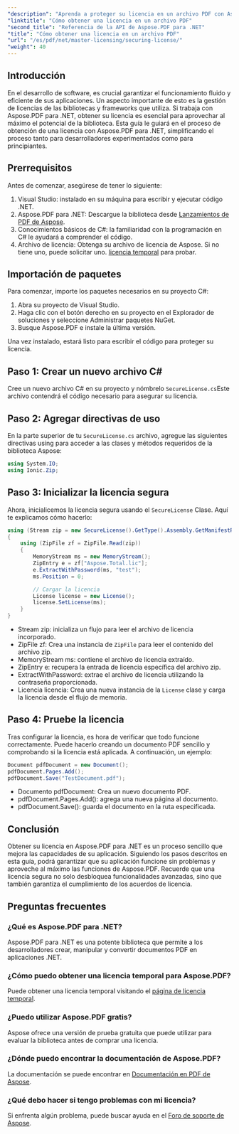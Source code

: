 ```yaml
---
"description": "Aprenda a proteger su licencia en un archivo PDF con Aspose.PDF para .NET con esta guía detallada paso a paso. Desbloquee funciones avanzadas y garantice el cumplimiento normativo."
"linktitle": "Cómo obtener una licencia en un archivo PDF"
"second_title": "Referencia de la API de Aspose.PDF para .NET"
"title": "Cómo obtener una licencia en un archivo PDF"
"url": "/es/pdf/net/master-licensing/securing-license/"
"weight": 40
---
```


## Introducción

En el desarrollo de software, es crucial garantizar el funcionamiento fluido y eficiente de sus aplicaciones. Un aspecto importante de esto es la gestión de licencias de las bibliotecas y frameworks que utiliza. Si trabaja con Aspose.PDF para .NET, obtener su licencia es esencial para aprovechar al máximo el potencial de la biblioteca. Esta guía le guiará en el proceso de obtención de una licencia con Aspose.PDF para .NET, simplificando el proceso tanto para desarrolladores experimentados como para principiantes.

## Prerrequisitos

Antes de comenzar, asegúrese de tener lo siguiente:

1. Visual Studio: instalado en su máquina para escribir y ejecutar código .NET.
2. Aspose.PDF para .NET: Descargue la biblioteca desde [Lanzamientos de PDF de Aspose](https://releases.aspose.com/pdf/net/).
3. Conocimientos básicos de C#: la familiaridad con la programación en C# le ayudará a comprender el código.
4. Archivo de licencia: Obtenga su archivo de licencia de Aspose. Si no tiene uno, puede solicitar uno. [licencia temporal](https://purchase.aspose.com/temporary-license/) para probar.

## Importación de paquetes

Para comenzar, importe los paquetes necesarios en su proyecto C#:

1. Abra su proyecto de Visual Studio.
2. Haga clic con el botón derecho en su proyecto en el Explorador de soluciones y seleccione Administrar paquetes NuGet.
3. Busque Aspose.PDF e instale la última versión.

Una vez instalado, estará listo para escribir el código para proteger su licencia.

## Paso 1: Crear un nuevo archivo C#

Cree un nuevo archivo C# en su proyecto y nómbrelo `SecureLicense.cs`Este archivo contendrá el código necesario para asegurar su licencia.

## Paso 2: Agregar directivas de uso

En la parte superior de tu `SecureLicense.cs` archivo, agregue las siguientes directivas using para acceder a las clases y métodos requeridos de la biblioteca Aspose:

```csharp
using System.IO;
using Ionic.Zip;
```

## Paso 3: Inicializar la licencia segura

Ahora, inicialicemos la licencia segura usando el `SecureLicense` Clase. Aquí te explicamos cómo hacerlo:

```csharp
using (Stream zip = new SecureLicense().GetType().Assembly.GetManifestResourceStream("Aspose.Total.lic.zip"))
{
    using (ZipFile zf = ZipFile.Read(zip))
    {
        MemoryStream ms = new MemoryStream();
        ZipEntry e = zf["Aspose.Total.lic"];
        e.ExtractWithPassword(ms, "test");
        ms.Position = 0;

        // Cargar la licencia
        License license = new License();
        license.SetLicense(ms);
    }
}
```

- Stream zip: inicializa un flujo para leer el archivo de licencia incorporado.
- ZipFile zf: Crea una instancia de `ZipFile` para leer el contenido del archivo zip.
- MemoryStream ms: contiene el archivo de licencia extraído.
- ZipEntry e: recupera la entrada de licencia específica del archivo zip.
- ExtractWithPassword: extrae el archivo de licencia utilizando la contraseña proporcionada.
- Licencia licencia: Crea una nueva instancia de la `License` clase y carga la licencia desde el flujo de memoria.

## Paso 4: Pruebe la licencia

Tras configurar la licencia, es hora de verificar que todo funcione correctamente. Puede hacerlo creando un documento PDF sencillo y comprobando si la licencia está aplicada. A continuación, un ejemplo:

```csharp
Document pdfDocument = new Document();
pdfDocument.Pages.Add();
pdfDocument.Save("TestDocument.pdf");
```

- Documento pdfDocument: Crea un nuevo documento PDF.
- pdfDocument.Pages.Add(): agrega una nueva página al documento.
- pdfDocument.Save(): guarda el documento en la ruta especificada.

## Conclusión

Obtener su licencia en Aspose.PDF para .NET es un proceso sencillo que mejora las capacidades de su aplicación. Siguiendo los pasos descritos en esta guía, podrá garantizar que su aplicación funcione sin problemas y aproveche al máximo las funciones de Aspose.PDF. Recuerde que una licencia segura no solo desbloquea funcionalidades avanzadas, sino que también garantiza el cumplimiento de los acuerdos de licencia.

## Preguntas frecuentes

### ¿Qué es Aspose.PDF para .NET?
Aspose.PDF para .NET es una potente biblioteca que permite a los desarrolladores crear, manipular y convertir documentos PDF en aplicaciones .NET.

### ¿Cómo puedo obtener una licencia temporal para Aspose.PDF?
Puede obtener una licencia temporal visitando el [página de licencia temporal](https://purchase.aspose.com/temporary-license/).

### ¿Puedo utilizar Aspose.PDF gratis?
Aspose ofrece una versión de prueba gratuita que puede utilizar para evaluar la biblioteca antes de comprar una licencia.

### ¿Dónde puedo encontrar la documentación de Aspose.PDF?
La documentación se puede encontrar en [Documentación en PDF de Aspose](https://reference.aspose.com/pdf/net/).

### ¿Qué debo hacer si tengo problemas con mi licencia?
Si enfrenta algún problema, puede buscar ayuda en el [Foro de soporte de Aspose](https://forum.aspose.com/c/pdf/10).